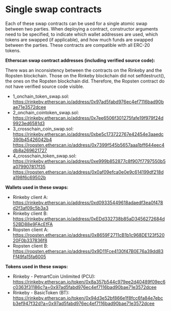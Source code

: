 # Single swap contracts

Each of these swap contracts can be used for a single atomic swap between two parties. When deploying a contract, constructor arguments need to be specified, to indicate which wallet addresses are used, which tokens are swapped (if applicable), and how much funds are swapped between the parties. These contracts are compatible with all ERC-20 tokens.

**Etherscan swap contract addresses (including verified source code):**

There was an inconsistency between the contracts on the Rinkeby and the Ropsten blockchain. Those on the Rinkeby blockchain did not selfdestruct(), the ones on the Ropsten blockchain did. Therefore, the Ropsten contract do not have verified source code visible.

* 1_onchain_token_swap.sol: https://rinkeby.etherscan.io/address/0x97ad5fabd976ec4ef7116bad90bae71e3572dcee
* 2_onchain_cointoken_swap.sol: https://rinkeby.etherscan.io/address/0x7ee6506f301275fafe19f979f24d9923ed6581d3
* 3_crosschain_coin_swap.sol: https://rinkeby.etherscan.io/address/0xbe5c173722767e42454e3aaedc390b45426042b4
https://ropsten.etherscan.io/address/0x7399f545b5657aaa1bff644eec4db8a269621727
* 4_crosschain_token_swap.sol: https://rinkeby.etherscan.io/address/0xe999b852877c8f907f7797550b5a079907817f35
https://ropsten.etherscan.io/address/0x0af09efca0e0e9c614199df218da198f6c69502b

**Wallets used in these swaps:**
* Rinkeby client A: https://rinkeby.etherscan.io/address/0xd09335449618adaedf3ea0f478d2f3af09c5b3a3
* Rinkeby client B: https://rinkeby.etherscan.io/address/0xEDd332738b85aD3456272684d52BD88e9FAcEfFA
* Ropsten client A: https://ropsten.etherscan.io/address/0x8659F2711cB1b1c968DE123f52020F0b337836f8
* Ropsten client B: https://ropsten.etherscan.io/address/0x9D11Fce4130f47B0E76a39dd83Ff49fa15fa6005

**Tokens used in these swaps:**
* Rinkeby - PetnartCoin Unlimited (PCU): https://rinkeby.etherscan.io/token/0x8a357b544c979ee2d40489f09ec6c0363f31186c?a=0x97ad5fabd976ec4ef7116bad90bae71e3572dcee
* Rinkeby - BasicToken (BT): https://rinkeby.etherscan.io/token/0x94d3e52bf866e1f8fcc6fa84e7ebcb3ef947f32d?a=0x97ad5fabd976ec4ef7116bad90bae71e3572dcee

